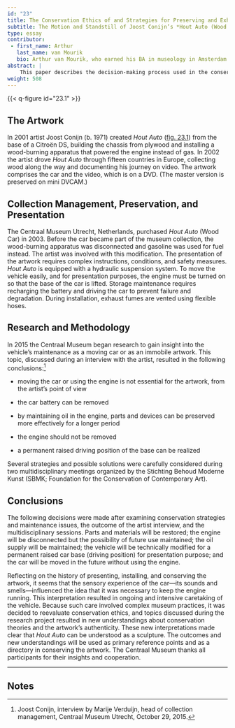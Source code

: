 ```yaml
---
id: "23"
title: The Conservation Ethics of and Strategies for Preserving and Exhibiting <br class="pdf-toc" />an Operational Car
subtitle: The Motion and Standstill of Joost Conijn’s *Hout Auto (Wood Car)*
type: essay
contributor:
 - first_name: Arthur
   last_name: van Mourik
   bio: Arthur van Mourik, who earned his BA in museology in Amsterdam in 2007 at the Reinwardt Academy, is collection manager at the Centraal Museum Utrecht, where he specializes in preserving contemporary artworks. He has worked for several institutions, including the Rijksmuseum Amsterdam and the Van Abbemuseum (Eindhoven, Netherlands). He was selected by the Mondriaan Fund for a research project at Instituto Buena Bista, Curaçao Center for Contemporary Art in 2016. He is interested in artist interviews and new approaches in the conservation of contemporary art.
abstract: |
    This paper describes the decision-making process used in the conservation of *Hout Auto* (Wood Car) by Joost Conijn (b. 1971). One of the crucial questions behind conservation strategies was whether to interpret the vehicle as a kinetic artwork or as a motionless relic. Possible approaches toward the work’s preservation were discussed with the artist and with a panel of professionals from various disciplines. These discussions, which resulted in the decision to preserve the vehicle as a static sculpture, brought new insights to different analytical approaches.
weight: 508
---
```


{{< q-figure id="23.1" >}}

## The Artwork

In 2001 artist Joost Conijn (b. 1971) created *Hout Auto* ([fig. 23.1](#23.1)) from the base of a Citroën DS, building the chassis from plywood and installing a wood-burning apparatus that powered the engine instead of gas. In 2002 the artist drove *Hout Auto* through fifteen countries in Europe, collecting wood along the way and documenting his journey on video. The artwork comprises the car and the video, which is on a DVD. (The master version is preserved on mini DVCAM.)

## Collection Management, Preservation, and Presentation

The Centraal Museum Utrecht, Netherlands, purchased *Hout Auto* (Wood Car) in 2003. Before the car became part of the museum collection, the wood-burning apparatus was disconnected and gasoline was used for fuel instead. The artist was involved with this modification. The presentation of the artwork requires complex instructions, conditions, and safety measures. *Hout Auto* is equipped with a hydraulic suspension system. To move the vehicle easily, and for presentation purposes, the engine must be turned on so that the base of the car is lifted. Storage maintenance requires recharging the battery and driving the car to prevent failure and degradation. During installation, exhaust fumes are vented using flexible hoses.

## Research and Methodology

In 2015 the Centraal Museum began research to gain insight into the vehicle’s maintenance as a moving car or as an immobile artwork. This topic, discussed during an interview with the artist, resulted in the following conclusions:[^1]

-   moving the car or using the engine is not essential for the artwork, from the artist’s point of view

-   the car battery can be removed

-   by maintaining oil in the engine, parts and devices can be preserved more effectively for a longer period

-   the engine should not be removed

-   a permanent raised driving position of the base can be realized

Several strategies and possible solutions were carefully considered during two multidisciplinary meetings organized by the Stichting Behoud Moderne Kunst (SBMK; Foundation for the Conservation of Contemporary Art).

## Conclusions

The following decisions were made after examining conservation strategies and maintenance issues, the outcome of the artist interview, and the multidisciplinary sessions. Parts and materials will be restored; the engine will be disconnected but the possibility of future use maintained; the oil supply will be maintained; the vehicle will be technically modified for a permanent raised car base (driving position) for presentation purpose; and the car will be moved in the future without using the engine.

Reflecting on the history of presenting, installing, and conserving the artwork, it seems that the sensory experience of the car—its sounds and smells—influenced the idea that it was necessary to keep the engine running. This interpretation resulted in ongoing and intensive caretaking of the vehicle. Because such care involved complex museum practices, it was decided to reevaluate conservation ethics, and topics discussed during the research project resulted in new understandings about conservation theories and the artwork’s authenticity. These new interpretations made clear that *Hout Auto* can be understood as a sculpture. The outcomes and new understandings will be used as primary reference points and as a directory in conserving the artwork. The Centraal Museum thanks all participants for their insights and cooperation.

---

## Notes

[^1]: Joost Conijn, interview by Marije Verduijn, head of collection management, Centraal Museum Utrecht, October 29, 2015.
